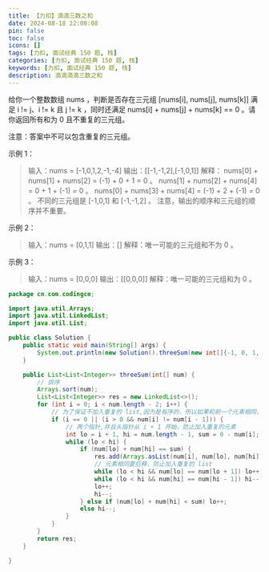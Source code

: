 ```yaml
---
title: 【力扣】滴滴三数之和
date: 2024-08-18 22:08:08
pin: false
toc: false
icons: []
tags: [力扣, 面试经典 150 题, 栈]
categories: [力扣, 面试经典 150 题, 栈]
keywords: [力扣, 面试经典 150 题, 栈]
description: 滴滴滴滴三数之和
---
```


给你一个整数数组 nums ，判断是否存在三元组 [nums[i], nums[j], nums[k]] 满足 i != j、i != k 且 j != k ，同时还满足 nums[i] + nums[j] + nums[k] == 0 。请你返回所有和为 0 且不重复的三元组。

注意：答案中不可以包含重复的三元组。

示例 1：

>输入：nums = [-1,0,1,2,-1,-4]
输出：[[-1,-1,2],[-1,0,1]]
解释：
nums[0] + nums[1] + nums[2] = (-1) + 0 + 1 = 0 。
nums[1] + nums[2] + nums[4] = 0 + 1 + (-1) = 0 。
nums[0] + nums[3] + nums[4] = (-1) + 2 + (-1) = 0 。
不同的三元组是 [-1,0,1] 和 [-1,-1,2] 。
注意，输出的顺序和三元组的顺序并不重要。


示例 2：

>输入：nums = [0,1,1]
输出：[]
解释：唯一可能的三元组和不为 0 。

示例 3：

>输入：nums = [0,0,0]
输出：[[0,0,0]]
解释：唯一可能的三元组和为 0 。


```java
package cn.com.codingce;

import java.util.Arrays;
import java.util.LinkedList;
import java.util.List;

public class Solution {
    public static void main(String[] args) {
        System.out.println(new Solution().threeSum(new int[]{-1, 0, 1, 2, -1, -4}));
    }

    public List<List<Integer>> threeSum(int[] num) {
        // 排序
        Arrays.sort(num);
        List<List<Integer>> res = new LinkedList<>();
        for (int i = 0; i < num.length - 2; i++) {
            // 为了保证不加入重复的 list,因为是有序的，所以如果和前一个元素相同，只需要继续后移就可以
            if (i == 0 || (i > 0 && num[i] != num[i - 1])) {
                // 两个指针,并且头指针从 i + 1 开始，防止加入重复的元素
                int lo = i + 1, hi = num.length - 1, sum = 0 - num[i];
                while (lo < hi) {
                    if (num[lo] + num[hi] == sum) {
                        res.add(Arrays.asList(num[i], num[lo], num[hi]));
                        // 元素相同要后移，防止加入重复的 list
                        while (lo < hi && num[lo] == num[lo + 1]) lo++;
                        while (lo < hi && num[hi] == num[hi - 1]) hi--;
                        lo++;
                        hi--;
                    } else if (num[lo] + num[hi] < sum) lo++;
                    else hi--;
                }
            }
        }
        return res;
    }

}
```